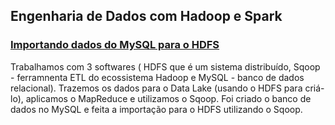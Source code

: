 ## Engenharia de Dados com Hadoop e Spark

### [Importando dados do MySQL para o HDFS](https://github.com/vpaula07/engenharia_de_dados/tree/main/sqoop)
Trabalhamos com 3 softwares ( HDFS que é um sistema distribuído, Sqoop - ferramnenta ETL do ecossistema Hadoop e MySQL - banco de dados relacional). Trazemos os dados para o Data Lake (usando o HDFS para criá-lo), aplicamos o MapReduce e utilizamos o Sqoop. Foi criado o banco de dados no MySQL e feita a importação para o HDFS utilizando o Sqoop.


